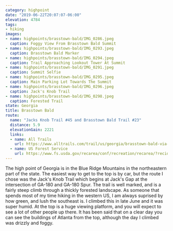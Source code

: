 ```yaml
---
category: highpoint
date: "2019-06-22T20:07:07-06:00"
elevation: 4784
tags: 
- hiking
images:
- name: highpoints/brasstown-bald/IMG_0286.jpeg
  caption: Foggy View From Brasstown Bald Summit
- name: highpoints/brasstown-bald/IMG_0293.jpeg
  caption: Brasstown Bald Marker
- name: highpoints/brasstown-bald/IMG_0294.jpeg
  caption: Trail Approaching Lookout Tower At Summit
- name: highpoints/brasstown-bald/IMG_0291.jpeg
  caption: Summit Selfie
- name: highpoints/brasstown-bald/IMG_0295.jpeg
  caption: Main Parking Lot Towards The Summit
- name: highpoints/brasstown-bald/IMG_0296.jpeg
  caption: Jack's Knob Trail
- name: highpoints/brasstown-bald/IMG_0298.jpeg
  caption: Forested Trail
state: Georgia
title: Brasstown Bald
route:
  name: "Jacks Knob Trail #45 and Brasstown Bald Trail #23"
  distance: 5.9
  elevationGain: 2221
  links:
  - name: All Trails
    url: https://www.alltrails.com/trail/us/georgia/brasstown-bald-via-jack-s-gap
  - name: US Forest Service
    url: https://www.fs.usda.gov/recarea/conf/recreation/recarea/?recid=10542
---
```

The high point of Georgia is in the Blue Ridge Mountains in the northeastern part of the state.  The easiest way to get to the top is by car, but the route I chose was the Jack's Knob Trail which begins at Jack's Gap at the intersection of GA-180 and GA-180 Spur.  The trail is well marked, and is a fairly steep climb through a thickly forested landscape.  As someone that spends most of my time hiking in the western US, I am always suprised by how green, and lush the southeast is.  I climbed this in late June and it was super humid.  At the top is a huge viewing platform, and you will expect to see a lot of other people up there.  It has been said that on a clear day you can see the buildings of Atlanta from the top, although the day I climbed was drizzly and foggy.
